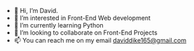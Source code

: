 - 👋 Hi, I’m David.
- 👀 I’m interested in Front-End Web development 
- 🌱 I’m currently learning Python
- 💞️ I’m looking to collaborate on Front-End Projects
- 📫 You can reach me on my email daviddike165@gmail.com

<!---
codermonkey-py/codermonkey-py is a ✨ special ✨ repository because its `README.md` (this file) appears on your GitHub profile.
You can click the Preview link to take a look at your changes.
--->
